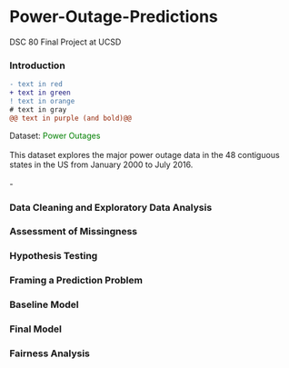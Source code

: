 # Power-Outage-Predictions
DSC 80 Final Project at UCSD

### Introduction
```diff
- text in red
+ text in green
! text in orange
# text in gray
@@ text in purple (and bold)@@
```
Dataset: <font color="green">Power Outages</font>
<br/> 
<br/> This dataset explores the major power outage data in the 48 contiguous states in the US from January 2000 to July 2016. 
<br/>
<br/>   - 
### Data Cleaning and Exploratory Data Analysis
### Assessment of Missingness
### Hypothesis Testing
### Framing a Prediction Problem
### Baseline Model
### Final Model
### Fairness Analysis
